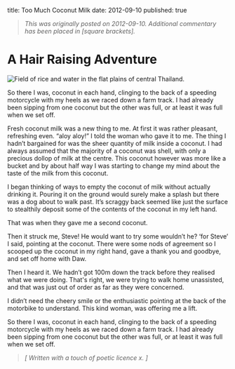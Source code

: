 title: Too Much Coconut Milk
date: 2012-09-10
published: true

> _This was originally posted on 2012-09-10. Additional commentary has been placed in [square brackets]._

# A Hair Raising Adventure

![Field of rice and water in the flat plains of central Thailand.](rice-fields.jpeg)

So there I was, coconut in each hand, clinging to the back of a speeding motorcycle with my heels as we raced down a farm track. I had already been sipping from one coconut but the other was full, or at least it was full when we set off.

Fresh coconut milk was a new thing to me. At first it was rather pleasant, refreshing even. “aloy aloy!” I told the woman who gave it to me. The thing I hadn’t bargained for was the sheer quantity of milk inside a coconut. I had always assumed that the majority of a coconut was shell, with only a precious dollop of milk at the centre. This coconut however was more like a bucket and by about half way I was starting to change my mind about the taste of the milk from this coconut.

I began thinking of ways to empty the coconut of milk without actually drinking it. Pouring it on the ground would surely make a splash but there was a dog about to walk past. It’s scraggy back seemed like just the surface to stealthily deposit some of the contents of the coconut in my left hand.

That was when they gave me a second coconut.

Then it struck me, Steve! He would want to try some wouldn’t he? ‘for Steve’ I said, pointing at the coconut. There were some nods of agreement so I scooped up the coconut in my right hand, gave a thank you and goodbye, and set off home with Daw.

Then I heard it. We hadn’t got 100m down the track before they realised what we were doing. That's right, we were trying to walk home unassisted, and that was just out of order as far as they were concerned.

I didn’t need the cheery smile or the enthusiastic pointing at the back of the motorbike to understand. This kind woman, was offering me a lift.

So there I was, coconut in each hand, clinging to the back of a speeding motorcycle with my heels as we raced down a farm track. I had already been sipping from one coconut but the other was full, or at least it was full when we set off.

> _[ Written with a touch of poetic licence x. ]_